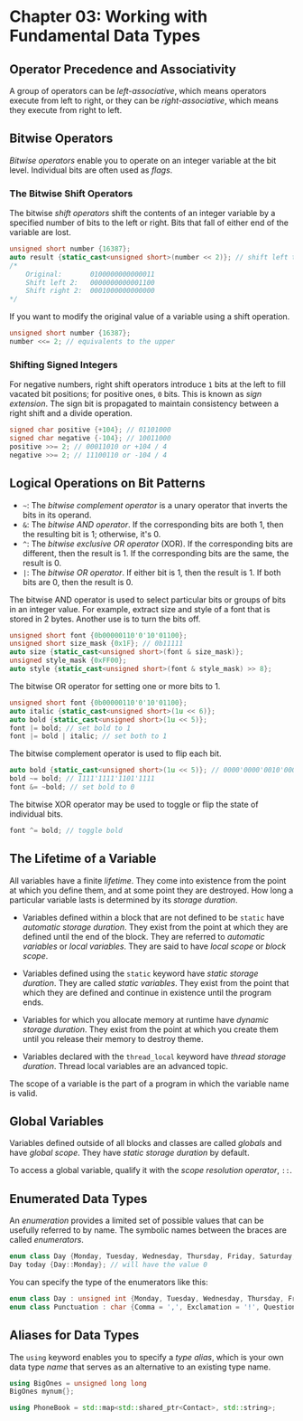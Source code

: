 # Chapter 03: Working with Fundamental Data Types

## Operator Precedence and Associativity

A group of operators can be _left-associative_, which means operators execute
from left to right, or they can be _right-associative_, which means they execute
from right to left.

## Bitwise Operators

_Bitwise operators_ enable you to operate on an integer variable at the bit
level. Individual bits are often used as _flags_.

### The Bitwise Shift Operators

The bitwise _shift operators_ shift the contents of an integer variable by a
specified number of bits to the left or right. Bits that fall of either end of
the variable are lost.

```cpp
unsigned short number {16387};
auto result {static_cast<unsigned short>(number << 2)}; // shift left two bit positions
/*
    Original:       0100000000000011
    Shift left 2:   0000000000001100
    Shift right 2:  0001000000000000
*/
```

If you want to modify the original value of a variable using a shift operation.

```cpp
unsigned short number {16387};
number <<= 2; // equivalents to the upper
```

### Shifting Signed Integers

For negative numbers, right shift operators introduce `1` bits at the left to
fill vacated bit positions; for positive ones, `0` bits. This is known as _sign
extension_. The sign bit is propagated to maintain consistency between a right
shift and a divide operation.

```cpp
signed char positive {+104}; // 01101000
signed char negative {-104}; // 10011000
positive >>= 2; // 00011010 or +104 / 4
negative >>= 2; // 11100110 or -104 / 4
```

## Logical Operations on Bit Patterns

- `~`: The _bitwise complement operator_ is a unary operator that inverts the
  bits in its operand.
- `&`: The _bitwise AND operator_. If the corresponding bits are both 1, then
  the resulting bit is 1; otherwise, it's 0.
- `^`: The _bitwise exclusive OR operator_ (XOR). If the corresponding bits are
  different, then the result is 1. If the corresponding bits are the same, the
  result is 0.
- `|`: The _bitwise OR operator_. If either bit is 1, then the result is 1. If
  both bits are 0, then the result is 0.

The bitwise AND operator is used to select particular bits or groups of bits in
an integer value. For example, extract size and style of a font that is stored
in 2 bytes. Another use is to turn the bits off.

```cpp
unsigned short font {0b00000110'0'10'01100};
unsigned short size_mask {0x1F}; // 0b11111
auto size {static_cast<unsigned short>(font & size_mask)};
unsigned style_mask {0xFF00};
auto style {static_cast<unsigned short>(font & style_mask) >> 8};
```

The bitwise OR operator for setting one or more bits to 1.

```cpp
unsigned short font {0b00000110'0'10'01100};
auto italic {static_cast<unsigned short>(1u << 6)};
auto bold {static_cast<unsigned short>(1u << 5)};
font |= bold; // set bold to 1
font |= bold | italic; // set both to 1
```

The bitwise complement operator is used to flip each bit.

```cpp
auto bold {static_cast<unsigned short>(1u << 5)}; // 0000'0000'0010'0000
bold ~= bold; // 1111'1111'1101'1111
font &= ~bold; // set bold to 0
```

The bitwise XOR operator may be used to toggle or flip the state of individual
bits.

```cpp
font ^= bold; // toggle bold
```

## The Lifetime of a Variable

All variables have a finite _lifetime_. They come into existence from the point
at which you define them, and at some point they are destroyed. How long a
particular variable lasts is determined by its _storage duration_.

- Variables defined within a block that are not defined to be `static` have
  _automatic storage duration_. They exist from the point at which they are
  defined until the end of the block. They are referred to _automatic variables_
  or _local variables_. They are said to have _local scope_ or _block scope_.

- Variables defined using the `static` keyword have _static storage duration_.
  They are called _static variables_. They exist from the point that which they
  are defined and continue in existence until the program ends.

- Variables for which you allocate memory at runtime have _dynamic storage
  duration_. They exist from the point at which you create them until you
  release their memory to destroy theme.

- Variables declared with the `thread_local` keyword have _thread storage
  duration_. Thread local variables are an advanced topic.

The scope of a variable is the part of a program in which the variable name is
valid.

## Global Variables

Variables defined outside of all blocks and classes are called _globals_ and
have _global scope_. They have _static storage duration_ by default.

To access a global variable, qualify it with the _scope resolution operator_,
`::`.

## Enumerated Data Types

An _enumeration_ provides a limited set of possible values that can be usefully
referred to by name. The symbolic names between the braces are called
_enumerators_.

```cpp
enum class Day {Monday, Tuesday, Wednesday, Thursday, Friday, Saturday, Sunday};
Day today {Day::Monday}; // will have the value 0
```

You can specify the type of the enumerators like this:

```cpp
enum class Day : unsigned int {Monday, Tuesday, Wednesday, Thursday, Friday, Saturday, Sunday};
enum class Punctuation : char {Comma = ',', Exclamation = '!', Question = '?'};
```

## Aliases for Data Types

The `using` keyword enables you to specify a _type alias_, which is your own
data type _name_ that serves as an alternative to an existing type name.

```cpp
using BigOnes = unsigned long long
BigOnes mynum{};

using PhoneBook = std::map<std::shared_ptr<Contact>, std::string>;
```
